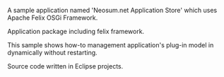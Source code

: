 A sample application named 'Neosum.net Application Store' which uses Apache Felix OSGi Framework.

Application package including felix framework.

This sample shows how-to management application's plug-in model in dynamically without restarting.

Source code written in Eclipse projects.
